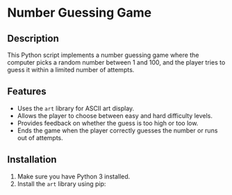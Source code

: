 # Number Guessing Game

## Description
This Python script implements a number guessing game where the computer picks a random number between 1 and 100, and the player tries to guess it within a limited number of attempts.

## Features
- Uses the `art` library for ASCII art display.
- Allows the player to choose between easy and hard difficulty levels.
- Provides feedback on whether the guess is too high or too low.
- Ends the game when the player correctly guesses the number or runs out of attempts.

## Installation
1. Make sure you have Python 3 installed.
2. Install the `art` library using pip:
